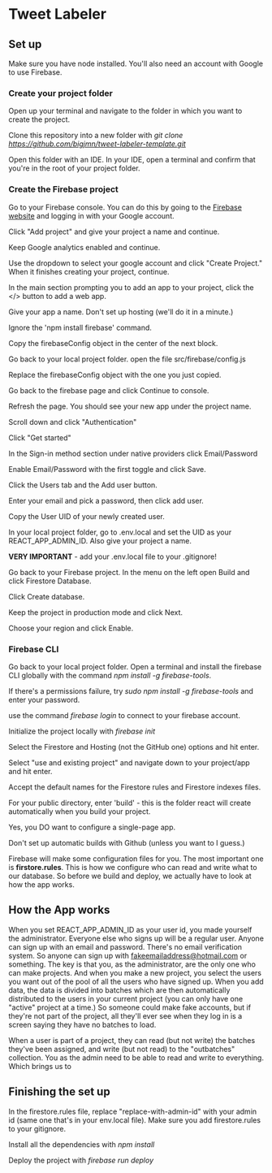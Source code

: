 # Tweet Labeler

## Set up

Make sure you have node installed. You'll also need an account with Google to use Firebase.

### Create your project folder
Open up your terminal and navigate to the folder in which you want to create the project.

Clone this repository into a new folder with *git clone https://github.com/bigjmn/tweet-labeler-template.git <my-project-home>*

Open this folder with an IDE. In your IDE, open a terminal and confirm that you're in the root of your project folder.

### Create the Firebase project

Go to your Firebase console. You can do this by going to the [Firebase website](https://firebase.google.com/) and logging in with your Google account.

Click "Add project" and give your project a name and continue.

Keep Google analytics enabled and continue.

Use the dropdown to select your google account and click "Create Project." When it finishes creating your project, continue.

In the main section prompting you to add an app to your project, click the </> button to add a web app.

Give your app a name. Don't set up hosting (we'll do it in a minute.)

Ignore the 'npm install firebase' command.

Copy the firebaseConfig object in the center of the next block.

Go back to your local project folder. open the file src/firebase/config.js

Replace the firebaseConfig object with the one you just copied.

Go back to the firebase page and click Continue to console.

Refresh the page. You should see your new app under the project name.

Scroll down and click "Authentication"

Click "Get started"

In the Sign-in method section under native providers click Email/Password

Enable Email/Password with the first toggle and click Save.

Click the Users tab and the Add user button.

Enter your email and pick a password, then click add user.

Copy the User UID of your newly created user.

In your local project folder, go to .env.local and set the UID as your REACT_APP_ADMIN_ID. Also give your project a name.

**VERY IMPORTANT** - add your .env.local file to your .gitignore!

Go back to your Firebase project. In the menu on the left open Build and click Firestore Database.

Click Create database.

Keep the project in production mode and click Next.

Choose your region and click Enable.

### Firebase CLI
Go back to your local project folder. Open a terminal and install the firebase CLI globally with the command *npm install -g firebase-tools*.

If there's a permissions failure, try *sudo npm install -g firebase-tools* and enter your password.

use the command *firebase login* to connect to your firebase account.

Initialize the project locally with  *firebase init*

Select the Firestore and Hosting (not the GitHub one) options and hit enter.

Select "use and existing project" and navigate down to your project/app and hit enter.

Accept the default names for the Firestore rules and Firestore indexes files.

For your public directory, enter 'build' - this is the folder react will create automatically when you build your project.

Yes, you DO want to configure a single-page app.

Don't set up automatic builds with Github (unless you want to I guess.)

Firebase will make some configuration files for you. The most important one is
**firstore.rules**. This is how we configure who can read and write what to our database. So before we build and deploy, we actually have to look at how the app works.

## How the App works

When you set REACT_APP_ADMIN_ID as your user id, you made yourself the administrator. Everyone else who signs up will be a regular user. Anyone can sign up with an email and password. There's no email verification system. So anyone can sign up with fakeemailaddress@hotmail.com or something. The key is that you, as the administrator, are the only one who can make projects. And when you make a new project, you select the users you want out of the pool of all the users who have signed up. When you add data, the data is divided into batches which are then automatically distributed to the users in your current project (you can only have one "active" project at a time.) So someone could make fake accounts, but if they're not part of the project, all they'll ever see when they log in is a screen saying they have no batches to load.

When a user is part of a project, they can read (but not write) the batches they've been assigned, and write (but not read) to the "outbatches" collection. You as the admin need to be able to read and write to everything. Which brings us to

## Finishing the set up
In the firestore.rules file, replace "replace-with-admin-id" with your admin id (same one that's in your env.local file). Make sure you add firestore.rules to your gitignore.  

Install all the dependencies with *npm install*

Deploy the project with *firebase run deploy*
